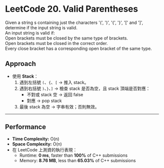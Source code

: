 # LeetCode 20. Valid Parentheses
Given a string s containing just the characters '(', ')', '{', '}', '[' and ']',<br>
determine if the input string is valid.<br>
An input string is valid if:<br>
Open brackets must be closed by the same type of brackets.<br>
Open brackets must be closed in the correct order.<br>
Every close bracket has a corresponding open bracket of the same type.

## Approach
- 使用 **Stack**：
  1. 遇到左括號 `(`、`{`、`[` → 推入 stack。
  2. 遇到右括號 `)`、`}`、`]` → 檢查 stack 是否為空，且 stack 頂端是否對應：
     - 不對或 stack 空 → 返回 false
     - 對應 → pop stack
  3. 最後 stack 為空 → 字串有效；否則無效。

---

## Performance
- **Time Complexity:** O(n)  
- **Space Complexity:** O(n)  
- 在 LeetCode 上測資的執行表現：  
  - Runtime: **0 ms**, faster than **100%** of C++ submissions  
  - Memory: **8.76 MB**, less than **65.03%** of C++ submissions  

